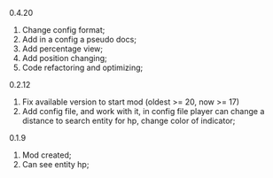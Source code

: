 0.4.20

1) Change config format;
2) Add in a config a pseudo docs;
3) Add percentage view;
4) Add position changing;
5) Code refactoring and optimizing;

0.2.12

1) Fix available version to start mod (oldest >= 20, now >= 17)
2) Add config file, and work with it, in config file player can change a distance to search entity for hp, change color of indicator;

0.1.9

1) Mod created;
2) Can see entity hp;


